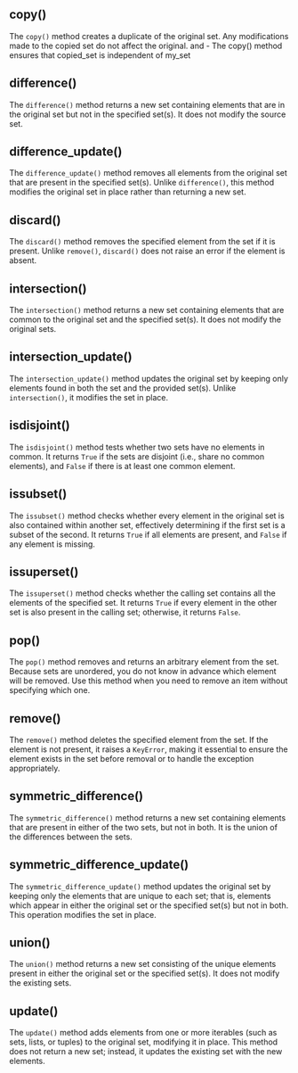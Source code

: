 ## copy()
The `copy()` method creates a duplicate of the original set. Any modifications made to the copied set do not affect the original. and - The copy() method ensures that copied_set is independent of my_set

## difference()
The `difference()` method returns a new set containing elements that are in the original set but not in the specified set(s). It does not modify the source set.

## difference_update()
The `difference_update()` method removes all elements from the original set that are present in the specified set(s). Unlike `difference()`, this method modifies the original set in place rather than returning a new set.
## discard()
The `discard()` method removes the specified element from the set if it is present. Unlike `remove()`, `discard()` does not raise an error if the element is absent.

## intersection()
The `intersection()` method returns a new set containing elements that are common to the original set and the specified set(s). It does not modify the original sets.

## intersection_update()
The `intersection_update()` method updates the original set by keeping only elements found in both the set and the provided set(s). Unlike `intersection()`, it modifies the set in place.

## isdisjoint()
The `isdisjoint()` method tests whether two sets have no elements in common. It returns `True` if the sets are disjoint (i.e., share no common elements), and `False` if there is at least one common element.

## issubset()
The `issubset()` method checks whether every element in the original set is also contained within another set, effectively determining if the first set is a subset of the second. It returns `True` if all elements are present, and `False` if any element is missing.

## issuperset()
The `issuperset()` method checks whether the calling set contains all the elements of the specified set. It returns `True` if every element in the other set is also present in the calling set; otherwise, it returns `False`.

## pop()
The `pop()` method removes and returns an arbitrary element from the set. Because sets are unordered, you do not know in advance which element will be removed. Use this method when you need to remove an item without specifying which one.


## remove()
The `remove()` method deletes the specified element from the set. If the element is not present, it raises a `KeyError`, making it essential to ensure the element exists in the set before removal or to handle the exception appropriately.

## symmetric_difference()
The `symmetric_difference()` method returns a new set containing elements that are present in either of the two sets, but not in both. It is the union of the differences between the sets.

## symmetric_difference_update()
The `symmetric_difference_update()` method updates the original set by keeping only the elements that are unique to each set; that is, elements which appear in either the original set or the specified set(s) but not in both. This operation modifies the set in place.

## union()
The `union()` method returns a new set consisting of the unique elements present in either the original set or the specified set(s). It does not modify the existing sets.

## update()
The `update()` method adds elements from one or more iterables (such as sets, lists, or tuples) to the original set, modifying it in place. This method does not return a new set; instead, it updates the existing set with the new elements.



